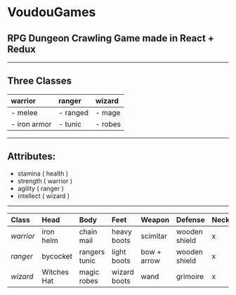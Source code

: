 # VoudouGames
## RPG Dungeon Crawling Game made in React + Redux
--------------------------------------------------------

## Three Classes
| warrior |  ranger  | wizard   |
| :------ | :------- | :--------|
| - melee | - ranged | - mage   |
| - iron armor |   - tunic |  - robes |

--------------------------------------------------------

## Attributes:
- stamina ( health )
- strength ( warrior )
- agility ( ranger )
- intellect ( wizard )
--------------------------------------------------------
|Class|Head|Body|Feet|Weapon|Defense|Necklace|Bracelet|Ring|
|:-|:-|:-|:-|:-|:-|:-|:-|:-|
|_warrior_|iron helm|chain mail|heavy boots|scimitar|wooden shield|x|x|x|
|_ranger_|bycocket|rangers tunic|light boots|bow + arrow|wooden shield|x|x|x|
|_wizard_|Witches Hat|magic robes|wizard boots|wand|grimoire|x|x|x|